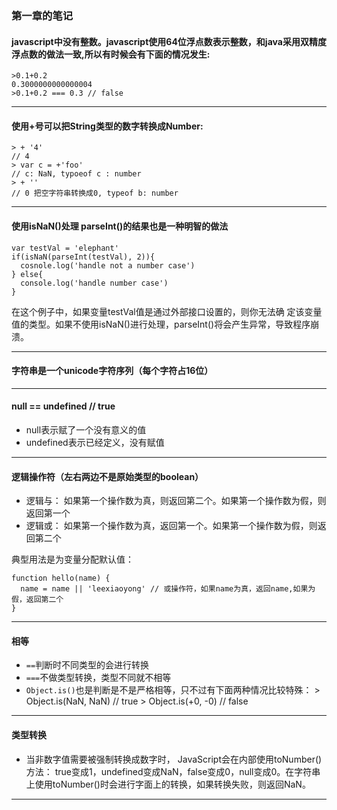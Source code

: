 ### 第一章的笔记


#### javascript中没有整数。javascript使用64位浮点数表示整数，和java采用双精度浮点数的做法一致,所以有时候会有下面的情况发生:
    >0.1+0.2
    0.3000000000000004
    >0.1+0.2 === 0.3 // false
---
#### 使用+号可以把String类型的数字转换成Number:

    > + '4'
    // 4
    > var c = +'foo'
    // c: NaN, typoeof c : number
    > + ''
    // 0 把空字符串转换成0, typeof b: number


---

#### 使用isNaN()处理 parseInt()的结果也是一种明智的做法
    var testVal = 'elephant'
    if(isNaN(parseInt(testVal), 2)){
      cosnole.log('handle not a number case')
    } else{
      console.log('handle number case')
    }

在这个例子中，如果变量testVal值是通过外部接口设置的，则你无法确 定该变量值的类型。如果不使用isNaN()进行处理，parseInt()将会产生异常，导致程序崩溃。

---
#### 字符串是一个unicode字符序列（每个字符占16位）
---

#### null == undefined // true

- null表示赋了一个没有意义的值
- undefined表示已经定义，没有赋值
---

#### 逻辑操作符（左右两边不是原始类型的boolean）
- 逻辑与： 如果第一个操作数为真，则返回第二个。如果第一个操作数为假，则返回第一个
- 逻辑或： 如果第一个操作数为真，返回第一个。如果第一个操作数为假，则返回第二个

典型用法是为变量分配默认值：
```
function hello(name) {
  name = name || 'leexiaoyong' // 或操作符，如果name为真，返回name,如果为假，返回第二个
}
```
---
#### 相等
- `==`判断时不同类型的会进行转换
- `===`不做类型转换，类型不同就不相等
- `Object.is()`也是判断是不是严格相等，只不过有下面两种情况比较特殊：
      > Object.is(NaN, NaN) // true
      > Object.is(+0, -0) // false
---
#### 类型转换
- 当非数字值需要被强制转换成数字时， JavaScript会在内部使用toNumber()方法： true变成1，undefined变成NaN，false变成0，null变成0。在字符串上使用toNumber()时会进行字面上的转换，如果转换失败，则返回NaN。
---
